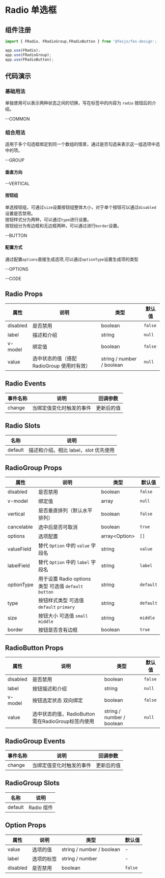 # Radio 单选框

## 组件注册

```js
import { FRadio, FRadioGroup,FRadioButton } from '@fesjs/fes-design';

app.use(FRadio);
app.use(FRadioGroup);
app.use(FRadioButton);
```

## 代码演示

### 基础用法

单独使用可以表示两种状态之间的切换，写在标签中的内容为 `radio` 按钮后的介绍。

--COMMON

### 组合用法

适用于多个勾选框绑定到同一个数组的情景，通过是否勾选来表示这一组选项中选中的项。

--GROUP

#### 垂直方向

--VERTICAL

#### 按钮组

单选按钮组，可通过`size`设置按钮组整体大小，对于单个按钮可以通过`disabled` 设置是否禁用。   
按钮样式分为两种，可以通过`type`进行设置。  
按钮组分为有边框和无边框两种，可以通过进行`border`设置。   

--BUTTON

#### 配置方式
通过配置`options`直接生成选项,可以通过`optionType`设置生成项的类型

--OPTIONS



--CODE

## Radio Props

| 属性     | 说明                                       | 类型                      | 默认值  |
| -------- | ------------------------------------------ | ------------------------- | ------- |
| disabled | 是否禁用                                   | boolean                   | `false` |
| label    | 描述和介绍                                 | string                    | `null`  |
| v-model  | 绑定值                                     | boolean                   | `false` |
| value    | 选中状态的值（搭配 RadioGroup 使用时有效） | string / number / boolean | `null`  |

## Radio Events

| 事件名称 | 说明                     | 回调参数   |
| -------- | ------------------------ | ---------- |
| change   | 当绑定值变化时触发的事件 | 更新后的值 |

## Radio Slots

| 名称    | 说明                                  |
| ------- | ------------------------------------- |
| default | 描述和介绍。相比 label，slot 优先使用 |

## RadioGroup Props

| 属性     | 说明                         | 类型    | 默认值  |
| -------- | ---------------------------- | ------- | ------- |
| disabled | 是否禁用                     | boolean | `false` |
| v-model  | 绑定值                       | array   | `null`  |
| vertical | 是否垂直排列（默认水平排列） | boolean | `false` |
| cancelable | 选中后是否可取消 | boolean | `true` |
| options  | 选项配置                  | array\<Option\>   | `[]`   |
| valueField  | 替代 `Option` 中的 `value` 字段名   | string  | `value`               |
| labelField  | 替代 `Option` 中的 `label` 字段名   | string   | `label`               |
| optionType  | 用于设置 Radio options 类型  可选值 `default` `button`  | string  | `default`               |
| type     | 按钮样式类型  可选值 `default` `primary`   | string | `default`  |
| size     | 按钮大小 可选值 `small` `middle`    | string  | `middle`  |
| border    | 按钮是否含有边框             | boolean  | `true`  |

## RadioButton Props

| 属性     | 说明                                       | 类型                      | 默认值  |
| -------- | ------------------------------------------ | ------------------------- | ------- |
| disabled | 是否禁用                                     | boolean                   | `false` |
| label    | 按钮描述和介绍                                  | string                    | `null`  |
| v-model  | 按钮选定状态  双向绑定                         | boolean                   | `false` |
| value    | 选中状态的值，RadioButton需在RadioGroup标签内使用 | string / number / boolean | `null`  |



## RadioGroup Events

| 事件名称 | 说明                     | 回调参数   |
| -------- | ------------------------ | ---------- |
| change   | 当绑定值变化时触发的事件 | 更新后的值 |

## RadioGroup Slots

| 名称    | 说明       |
| ------- | ---------- |
| default | Radio 组件 |


## Option Props

| 属性     | 说明                                      | 类型                               | 默认值  |
| -------- | ----------------------------------------- | ---------------------------------- | ------- |
| value    | 选项的值                                  | string / number / boolean | -       |
| label    | 选项的标签                                 | string / number                    | -       |
| disabled | 是否禁用                                  | boolean                            | `false` |
